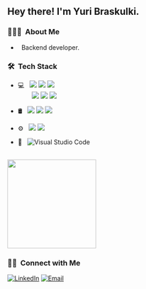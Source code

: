 <h2> Hey there! I'm Yuri Braskulki.</h2>

<h3> 👨🏻‍💻 &nbsp;About Me </h3>

- &nbsp; Backend developer.

<h3> 🛠 &nbsp;Tech Stack</h3>

- 💻 &nbsp;
    <img src="https://img.shields.io/badge/JavaScript-323330?style=for-the-badge&logo=javascript&logoColor=F7DF1E" />
    <img src="https://img.shields.io/badge/TypeScript-007ACC?style=for-the-badge&logo=typescript&logoColor=white"/>
    <img src="https://img.shields.io/badge/Node.js-43853D?style=for-the-badge&logo=node.js&logoColor=white"/> <br>
    &nbsp;&nbsp;&nbsp;&nbsp;&nbsp;&nbsp;&nbsp; <img src="https://img.shields.io/badge/express.js-%23404d59.svg?style=for-the-badge&logo=express&logoColor=%2361DAFB" />
    <img src="https://img.shields.io/badge/nestjs-%23E0234E.svg?style=for-the-badge&logo=nestjs&logoColor=white"/>
    <img src="https://img.shields.io/badge/rails-%23CC0000.svg?style=for-the-badge&logo=ruby-on-rails&logoColor=white"/> 

- 🛢 &nbsp;
  <img src="https://img.shields.io/badge/MongoDB-4EA94B?style=for-the-badge&logo=mongodb&logoColor=white"/>
  <img src="https://img.shields.io/badge/postgres-%23316192.svg?style=for-the-badge&logo=postgresql&logoColor=white"/>
  <img src="https://img.shields.io/badge/redis-%23DD0031.svg?style=for-the-badge&logo=redis&logoColor=white"/>
- ⚙️ &nbsp;
  <img src="https://img.shields.io/badge/git%20-%23F05033.svg?&style=for-the-badge&logo=git&logoColor=white"/> <img src="https://img.shields.io/badge/github%20-%23121011.svg?&style=for-the-badge&logo=github&logoColor=white"/>

- 🔧 &nbsp;
 ![Visual Studio Code](https://img.shields.io/badge/-VsCode-2C2C32?style=flat-square&logo=visual-studio-code&logoColor=0078D7)


<br/>

<a href="https://github.com/Braskulki">
  <img height="200em" src="https://github-readme-stats.vercel.app/api/top-langs/?username=Braskulki&theme=nord&layout=compact" />
  
</a>


<br/>
<h3> 🤝🏻 &nbsp;Connect with Me </h3>

<p>
<a href="https://www.linkedin.com/in/yuribraskulki/" target="_blank"><img alt="LinkedIn" src="https://img.shields.io/badge/LinkedIn-yuribraskulki-blue?style=flat-square&logo=linkedin"></a>
<a href="mailto:yuribraskulki@hotmail.com"><img alt="Email" src="https://img.shields.io/badge/Email-yuribraskulki@hotmail.com-blue?style=flat-square&logo=gmail"></a>
</p>

<!---
Braskulki/Braskulki is a ✨ special ✨ repository because its `README.md` (this file) appears on your GitHub profile.
You can click the Preview link to take a look at your changes.
--->
